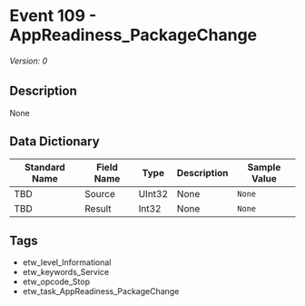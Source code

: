 # Event 109 - AppReadiness_PackageChange
###### Version: 0

## Description
None

## Data Dictionary
|Standard Name|Field Name|Type|Description|Sample Value|
|---|---|---|---|---|
|TBD|Source|UInt32|None|`None`|
|TBD|Result|Int32|None|`None`|

## Tags
* etw_level_Informational
* etw_keywords_Service
* etw_opcode_Stop
* etw_task_AppReadiness_PackageChange